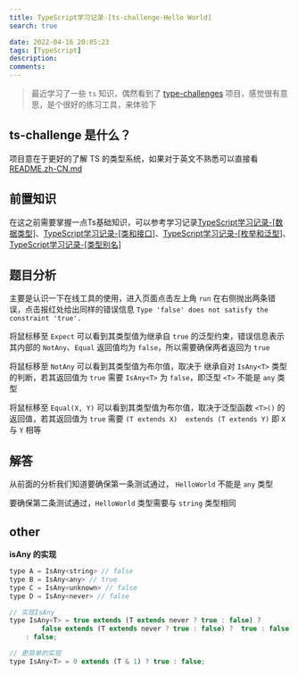```yaml
---
title: TypeScript学习记录-[ts-challenge-Hello World]
search: true

date: 2022-04-16 20:05:23
tags: [TypeScript]
description:
comments:
---
```


> 最近学习了一些 `ts` 知识，偶然看到了 [type-challenges](https://github.com/type-challenges/type-challenges) 项目，感觉很有意思，是个很好的练习工具，来体验下

[](./../image/TSChallenge1.png)

## ts-challenge 是什么？

项目意在于更好的了解 TS 的类型系统，如果对于英文不熟悉可以直接看[README.zh-CN.md](https://github.com/type-challenges/type-challenges/blob/master/README.zh-CN.md)

## 前置知识

在这之前需要掌握一点Ts基础知识，可以参考学习记录[TypeScript学习记录-[数据类型]](./../typescript1.md)、[TypeScript学习记录-[类和接口]](./../typescript1.md)、[TypeScript学习记录-[枚举和泛型]](./../typescript1.md)、[TypeScript学习记录-[类型别名]](./../typescript1.md)

## 题目分析

[](./../image/TSChallenge1.1.png)

主要是认识一下在线工具的使用，进入页面点击左上角 `run` 在右侧抛出两条错误，点击报红处给出同样的错误信息 `Type 'false' does not satisfy the constraint 'true'.`


[](./../image/TSChallenge1.2.png)

将鼠标移至 `Expect` 可以看到其类型值为继承自 `true` 的泛型约束，错误信息表示其内部的 `NotAny`、`Equal` 返回值均为 `false`，所以需要确保两者返回为 `true`

[](./../image/TSChallenge1.3.png)

将鼠标移至 `NotAny` 可以看到其类型值为布尔值，取决于 继承自对 `IsAny<T>` 类型的判断，若其返回值为 `true` 需要 `IsAny<T>` 为 `false`，即泛型 `<T>` 不能是 `any` 类型

[](./../image/TSChallenge1.4.png)

将鼠标移至 `Equal(X, Y)` 可以看到其类型值为布尔值，取决于泛型函数 `<T>()` 的返回值，若其返回值为 `true` 需要 `(T extends X)  extends (T extends Y)` 即 `X` 与 `Y` 相等

## 解答

[](./../image/TSChallenge1.5.png)
从前面的分析我们知道要确保第一条测试通过， `HelloWorld` 不能是 `any` 类型

[](./../image/TSChallenge1.6.png)
要确保第二条测试通过，`HelloWorld` 类型需要与 `string` 类型相同


## other

**isAny 的实现**
```js
type A = IsAny<string> // false
type B = IsAny<any> // true
type C = IsAny<unknown> // false
type D = IsAny<never> // false

// 实现IsAny
type IsAny<T> = true extends (T extends never ? true : false) ?
        false extends (T extends never ? true : false) ?  true : false 
    : false;

// 更简单的实现
type IsAny<T> = 0 extends (T & 1) ? true : false;
```


